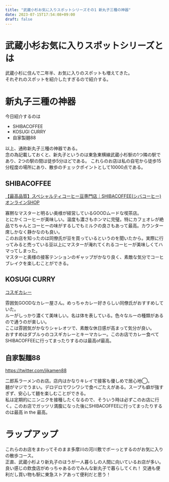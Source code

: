 ```yaml
---
title: "武蔵小杉お気に入りスポットシリーズその1 新丸子三種の神器"
date: 2023-07-15T17:54:08+09:00
draft: false
---
```



# 武蔵小杉お気に入りスポットシリーズとは
武蔵小杉に住んで二年半、お気に入りのスポットも増えてきた。  
それぞれのスポットを紹介したすぎるので紹介する。  

# 新丸子三種の神器
今日紹介するのは

- SHIBACOFFEE
- KOSUGI CURRY
- 自家製麺88

以上、通称新丸子三種の神器である。  
念の為記載しておくと、新丸子というのは東急東横線武蔵小杉駅の1つ隣の駅であり、2つの駅の間は徒歩5分ほどである。
これらのお店は私の自宅から徒歩15分程度の場所にあり、散歩のチェックポイントとして10000点である。

## SHIBACOFFEE
[【最高品質】スペシャルティコーヒー豆専門店｜SHIBACOFFEE(シバコーヒー) オンラインSHOP](https://shibacoffee.shop-pro.jp/)

寡黙なマスターと明るい奥様が経営しているGOODムードな喫茶店。  
とにかくコーヒーが美味しい。温度も濃さもホンマに完璧。特にカフェオレが絶品でちゃんとコーヒーの味がするしでもミルクの良さもあって最高。カウンター席しかなく静かなのも良い。  
このお店を知ったのは同僚氏が豆を買っているというのを聞いたから。実際に行ってみると売っている豆以上にマスターが淹れてくれるコーヒーが美味しくてハマってしまった。  
マスターと奥様の接客テンションのギャップがかなり良く、素敵な気分でコーヒブレイクを楽しむことができる。

## KOSUGI CURRY
[コスギカレー](https://www.kosugicurry.com/)

雰囲気GOODなカレー屋さん。めっちゃカレー好きらしい同僚氏がおすすめしていた。  
ルーがしっかり濃くて美味しい。名は体を表している。色々なルーの種類があるので通うのが楽しい。  
ここは雰囲気がかなりシャレオツで、素敵な休日感が高まって気分が良い。  
おすすめはダブルゥのコスギカレーとキーマカレー。このお店でカレー食べてSHIBACOFFEEに行ってまったりするのは最高of最高。

## 自家製麺88

https://twitter.com/jikamen88

二郎系ラーメンのお店。店内はかなりキレイで接客も優しめで居心地◯。  
麺がマジでうまい。デロデロでワシワシで食べごたえがある。スープも癖が強すぎず、安心して麺を楽しむことができる。  
私は定期的にニンニクを接種したくなるので、そういう時は必ずこのお店に行く。このお店でガッツリ満腹になった後にSHIBACOFFEEに行ってまったりするのは最高 in the 最高。

# ラップアップ
これらのお店をまわってそのまま多摩川の河川敷でボーっとするのがお気に入りの散歩コース。  
正直、武蔵小杉より新丸子のほうが一人暮らしの人間に向いているお店が多い。良い感じの飲食店がめっちゃあるのでみんな新丸子で暮らしてくれ！
交通も便利だし買い物も駅に東急ストアあって便利だと思う！






